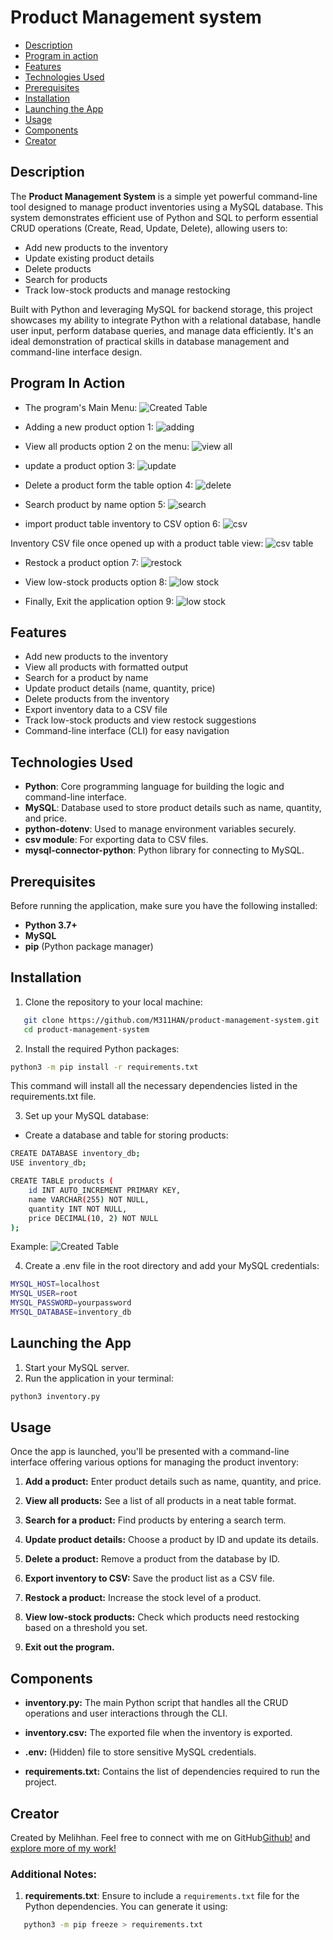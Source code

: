 # Product Management system

- [Description](#description)
- [Program in action](#program-in-action)
- [Features](#features)
- [Technologies Used](#technologies-used)
- [Prerequisites](#prerequisites)
- [Installation](#installation)
- [Launching the App](#launching-the-app)
- [Usage](#usage)
- [Components](#components)
- [Creator](#creator)

## Description
The **Product Management System** is a simple yet powerful command-line tool designed to manage product inventories using a MySQL database. This system demonstrates efficient use of Python and SQL to perform essential CRUD operations (Create, Read, Update, Delete), allowing users to:

- Add new products to the inventory
- Update existing product details
- Delete products
- Search for products
- Track low-stock products and manage restocking

Built with Python and leveraging MySQL for backend storage, this project showcases my ability to integrate Python with a relational database, handle user input, perform database queries, and manage data efficiently. It's an ideal demonstration of practical skills in database management and command-line interface design.

## Program In Action

- The program's Main Menu:
 ![Created Table](Screenshots/Menu.png)

- Adding a new product option 1:
 ![adding](Screenshots/Adding.png)

- View all products option 2 on the menu:
 ![view all](Screenshots/ViewAllProducts.png)

- update a product option 3:
 ![update](Screenshots/Update.png)

- Delete a product form the table option 4:
 ![delete](Screenshots/Delete.png)

- Search product by name option 5:
 ![search](Screenshots/SearchProduct.png)

- import product table inventory to CSV option 6:
 ![csv](Screenshots/importCSV.png)

 Inventory CSV file once opened up with a product table view:
 ![csv table](Screenshots/CSVFile.png)

- Restock a product option 7:
 ![restock](Screenshots/Restock.png)

- View low-stock products option 8:
 ![low stock](Screenshots/Stock.png)

- Finally, Exit the application option 9:
 ![low stock](Screenshots/Exit.png)

## Features
- Add new products to the inventory
- View all products with formatted output
- Search for a product by name
- Update product details (name, quantity, price)
- Delete products from the inventory
- Export inventory data to a CSV file
- Track low-stock products and view restock suggestions
- Command-line interface (CLI) for easy navigation

## Technologies Used
- **Python**: Core programming language for building the logic and command-line interface.
- **MySQL**: Database used to store product details such as name, quantity, and price.
- **python-dotenv**: Used to manage environment variables securely.
- **csv module**: For exporting data to CSV files.
- **mysql-connector-python**: Python library for connecting to MySQL.

## Prerequisites
Before running the application, make sure you have the following installed:
- **Python 3.7+**
- **MySQL**
- **pip** (Python package manager)

## Installation
1. Clone the repository to your local machine:
```bash
   git clone https://github.com/M311HAN/product-management-system.git
   cd product-management-system
```

2. Install the required Python packages:
```bash
python3 -m pip install -r requirements.txt
```
This command will install all the necessary dependencies listed in the requirements.txt file.


3. Set up your MySQL database:

- Create a database and table for storing products:
```bash
CREATE DATABASE inventory_db;
USE inventory_db;

CREATE TABLE products (
    id INT AUTO_INCREMENT PRIMARY KEY,
    name VARCHAR(255) NOT NULL,
    quantity INT NOT NULL,
    price DECIMAL(10, 2) NOT NULL
);
```
Example:
 ![Created Table](Screenshots/CreatedTable.png)
 
4. Create a .env file in the root directory and add your MySQL credentials:
```bash
MYSQL_HOST=localhost
MYSQL_USER=root
MYSQL_PASSWORD=yourpassword
MYSQL_DATABASE=inventory_db
```

## Launching the App
1. Start your MySQL server.
2. Run the application in your terminal:
```bash
python3 inventory.py
```

## Usage
Once the app is launched, you'll be presented with a command-line interface offering various options for managing the product inventory:

1. **Add a product:** Enter product details such as name, quantity, and price.

2. **View all products:** See a list of all products in a neat table format.

3. **Search for a product:** Find products by entering a search term.

4. **Update product details:** Choose a product by ID and update its details.

5. **Delete a product:** Remove a product from the database by ID.

6. **Export inventory to CSV:** Save the product list as a CSV file.

7. **Restock a product:** Increase the stock level of a product.

8. **View low-stock products:** Check which products need restocking based on a threshold you set.

9. **Exit out the program.**

## Components
- **inventory.py:** The main Python script that handles all the CRUD operations and user interactions through the CLI.

- **inventory.csv:** The exported file when the inventory is exported.

- **.env:** (Hidden) file to store sensitive MySQL credentials.

- **requirements.txt:** Contains the list of dependencies required to run the project.

## Creator
Created by Melihhan. Feel free to connect with me on GitHub[Github!](https://github.com/M311HAN) and [explore more of my work!](https://github.com/M311HAN?tab=repositories)


### Additional Notes:
1. **requirements.txt**: Ensure to include a `requirements.txt` file for the Python dependencies. You can generate it using:
```bash
   python3 -m pip freeze > requirements.txt
```